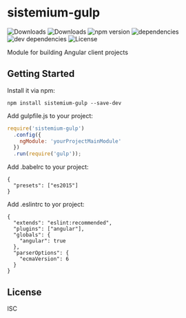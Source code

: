 # sistemium-gulp

![Downloads](https://img.shields.io/npm/dm/sistemium-gulp.svg)
![Downloads](https://img.shields.io/npm/dt/sistemium-gulp.svg)
![npm version](https://img.shields.io/npm/v/sistemium-gulp.svg)
![dependencies](https://img.shields.io/david/Sistemium/sistemium-gulp.svg)
![dev dependencies](https://img.shields.io/david/dev/Sistemium/sistemium-gulp.svg)
![License](https://img.shields.io/npm/l/sistemium-gulp.svg)

Module for building Angular client projects

## Getting Started

Install it via npm:

```shell
npm install sistemium-gulp --save-dev
```

Add gulpfile.js to your project:

```javascript
require('sistemium-gulp')
  .config({
    ngModule: 'yourProjectMainModule'
  })
  .run(require('gulp'));
```

Add .babelrc to your project:

```
{
  "presets": ["es2015"]
}
```

Add .eslintrc to yor project:

```
{
  "extends": "eslint:recommended",
  "plugins": ["angular"],
  "globals": {
    "angular": true
  },
  "parserOptions": {
    "ecmaVersion": 6
  }
}
```

## License

ISC
